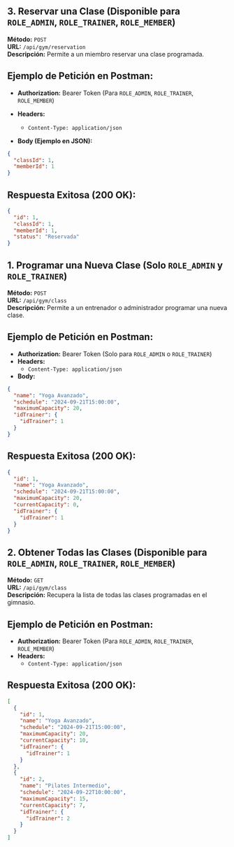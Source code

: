 ## 3. Reservar una Clase (Disponible para `ROLE_ADMIN`, `ROLE_TRAINER`, `ROLE_MEMBER`)

**Método:** `POST`  
**URL:** `/api/gym/reservation`  
**Descripción:** Permite a un miembro reservar una clase programada.

## Ejemplo de Petición en Postman:

- **Authorization:** Bearer Token (Para `ROLE_ADMIN`, `ROLE_TRAINER`, `ROLE_MEMBER`)
- **Headers:**
  - `Content-Type: application/json`
  
- **Body (Ejemplo en JSON):**
```json
{
  "classId": 1,
  "memberId": 1
}
```

## Respuesta Exitosa (200 OK):
```json
{
  "id": 1,
  "classId": 1,
  "memberId": 1,
  "status": "Reservada"
}
```

## 1. Programar una Nueva Clase (Solo `ROLE_ADMIN` y `ROLE_TRAINER`)

**Método:** `POST`  
**URL:** `/api/gym/class`  
**Descripción:** Permite a un entrenador o administrador programar una nueva clase.

## Ejemplo de Petición en Postman:

- **Authorization:** Bearer Token (Solo para `ROLE_ADMIN` o `ROLE_TRAINER`)
- **Headers:**
  - `Content-Type: application/json`
- **Body:**
```json
{
  "name": "Yoga Avanzado",
  "schedule": "2024-09-21T15:00:00",
  "maximumCapacity": 20,
  "idTrainer": {
    "idTrainer": 1
  }
}
```

## Respuesta Exitosa (200 OK):
```json
{
  "id": 1,
  "name": "Yoga Avanzado",
  "schedule": "2024-09-21T15:00:00",
  "maximumCapacity": 20,
  "currentCapacity": 0,
  "idTrainer": {
    "idTrainer": 1
  }
}
```

## 2. Obtener Todas las Clases (Disponible para `ROLE_ADMIN`, `ROLE_TRAINER`, `ROLE_MEMBER`)

**Método:** `GET`  
**URL:** `/api/gym/class`  
**Descripción:** Recupera la lista de todas las clases programadas en el gimnasio.

## Ejemplo de Petición en Postman:

- **Authorization:** Bearer Token (Para `ROLE_ADMIN`, `ROLE_TRAINER`, `ROLE_MEMBER`)
- **Headers:**
  - `Content-Type: application/json`

## Respuesta Exitosa (200 OK):
```json
[
  {
    "id": 1,
    "name": "Yoga Avanzado",
    "schedule": "2024-09-21T15:00:00",
    "maximumCapacity": 20,
    "currentCapacity": 10,
    "idTrainer": {
      "idTrainer": 1
    }
  },
  {
    "id": 2,
    "name": "Pilates Intermedio",
    "schedule": "2024-09-22T10:00:00",
    "maximumCapacity": 15,
    "currentCapacity": 7,
    "idTrainer": {
      "idTrainer": 2
    }
  }
]
```